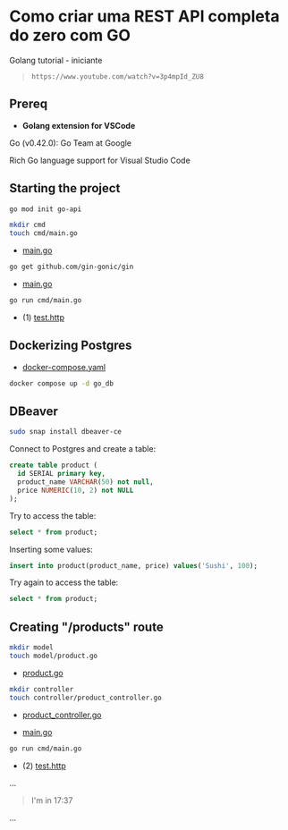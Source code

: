 # Como criar uma REST API completa do zero com GO

Golang tutorial - iniciante

> `https://www.youtube.com/watch?v=3p4mpId_ZU8`

## Prereq

- **Golang extension for VSCode**

Go (v0.42.0): Go Team at Google

Rich Go language support for Visual Studio Code

## Starting the project

```sh
go mod init go-api

mkdir cmd
touch cmd/main.go
```

- [main.go](./backup/main.v01.go)

```sh
go get github.com/gin-gonic/gin
```

- [main.go](./backup/main.v02.go)

```sh
go run cmd/main.go
```

- (1) [test.http](./backup/test.v01.http)

## Dockerizing Postgres

- [docker-compose.yaml](./backup/docker-compose.v01.yaml)

```sh
docker compose up -d go_db
```

## DBeaver

```sh
sudo snap install dbeaver-ce
```

Connect to Postgres and create a table:

```sql
create table product (
  id SERIAL primary key,
  product_name VARCHAR(50) not null,
  price NUMERIC(10, 2) not NULL
);
```

Try to access the table:

```sql
select * from product;
```

Inserting some values:

```sql
insert into product(product_name, price) values('Sushi', 100);
```

Try again to access the table:

```sql
select * from product;
```

## Creating "/products" route

```sh
mkdir model
touch model/product.go
```

- [product.go](./backup/product.v01.go)

```sh
mkdir controller
touch controller/product_controller.go
```

- [product_controller.go](./backup/product_controller.v01.go)

- [main.go](./backup/main.v03.go)

```sh
go run cmd/main.go
```

- (2) [test.http](./backup/test.v01.http)

...

> I'm in 17:37

...
